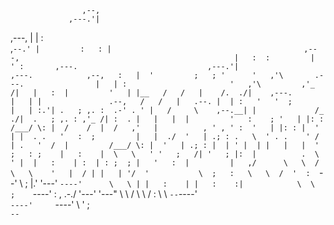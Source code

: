                     ,--,                                                                                               
                 ,---.'|                                                                                               
   ,---,         |   | :                                                                                               
,`--.' |         :   : |                                           ,---,                                               
|   :  :         |   ' :       ,---.                             ,---.'|                        ,---.            ,--,  
:   |  '         ;   ; '      '   ,'\       .---.                |   | :                       '   ,'\         ,'_ /|  
|   :  |         '   | |__   /   /   |    /.  ./|    ,---.       |   | |               .--,   /   /   |   .--. |  | :  
'   '  ;         |   | :.'| .   ; ,. :  .-' . ' |   /     \    ,--.__| |             /_ ./|  .   ; ,. : ,'_ /| :  . |  
|   |  |         '   :    ; '   | |: : /___/ \: |  /    /  |  /   ,'   |          , ' , ' :  '   | |: : |  ' | |  . .  
'   :  ;         |   |  ./  '   | .; : .   \  ' . .    ' / | .   '  /  |         /___/ \: |  '   | .; : |  | ' |  | |  
|   |  '         ;   : ;    |   :    |  \   \   ' '   ;   /| '   ; |:  |          .  \  ' |  |   :    | :  | : ;  ; |  
'   :  |         |   ,/      \   \  /    \   \    '   |  / | |   | '/  '           \  ;   :   \   \  /  '  :  `--'   \ 
;   |.'          '---'        `----'      \   \ | |   :    | |   :    :|            \  \  ;    `----'   :  ,      .-./ 
'---'                                      '---"   \   \  /   \   \  /               :  \  \             `--`----'     
                                                    `----'     `----'                 \  ' ;                           
                                                                                       `--`                            
